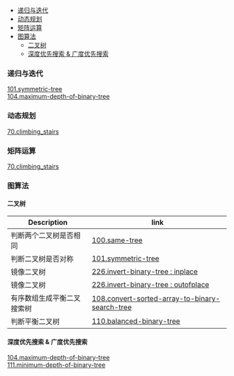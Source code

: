 - [递归与迭代](#递归与迭代)
- [动态规划](#动态规划)
- [矩阵运算](#矩阵运算)
- [图算法](#图算法)
  - [二叉树](#二叉树)
  - [深度优先搜索 \& 广度优先搜索](#深度优先搜索--广度优先搜索)



### 递归与迭代
[101.symmetric-tree](https://leetcode.cn/problems/symmetric-tree/)  
[104.maximum-depth-of-binary-tree](https://leetcode.cn/submissions/detail/383877464/)  

### 动态规划
[70.climbing_stairs](https://leetcode.cn/problems/climbing-stairs/)

### 矩阵运算
[70.climbing_stairs](https://leetcode.cn/problems/climbing-stairs/)


### 图算法
#### 二叉树

| Description                | link                                                                                                                       |
| -------------------------- | -------------------------------------------------------------------------------------------------------------------------- |
| 判断两个二叉树是否相同     | [100.same-tree](https://leetcode.cn/problems/same-tree/)                                                                   |
| 判断二叉树是否对称         | [101.symmetric-tree](https://leetcode.cn/problems/symmetric-tree/)                                                         |
| 镜像二叉树                 | [226.invert-binary-tree : inplace](https://leetcode.cn/problems/er-cha-shu-de-jing-xiang-lcof/)                            |
| 镜像二叉树                 | [226.invert-binary-tree : outofplace](https://leetcode.cn/submissions/detail/383839466/)                                   |
| 有序数组生成平衡二叉搜索树 | [108.convert-sorted-array-to-binary-search-tree](https://leetcode.cn/problems/convert-sorted-array-to-binary-search-tree/) |
| 判断平衡二叉树             | [110.balanced-binary-tree](https://leetcode.cn/problems/balanced-binary-tree/)                                             |

#### 深度优先搜索 & 广度优先搜索
[104.maximum-depth-of-binary-tree](https://leetcode.cn/problems/maximum-depth-of-binary-tree/)  
[111.minimum-depth-of-binary-tree](https://leetcode.cn/problems/minimum-depth-of-binary-tree/solution/er-cha-shu-de-zui-xiao-shen-du-by-leetcode-solutio/)